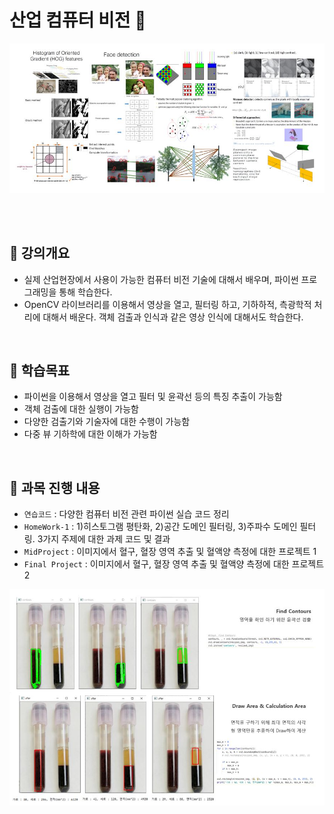 # **산업 컴퓨터 비전 📖**

<p>
<img src="../../images/vision1.JPG">
</p>
<br/>
<br/>


## 📝 강의개요 
- 실제 산업현장에서 사용이 가능한 컴퓨터 비전 기술에 대해서 배우며, 파이썬 프로그래밍을 통해 학습한다.
- OpenCV 라이브러리를 이용해서 영상을 열고, 필터링 하고, 기하하적, 측광학적 처리에 대해서 배운다. 객체 검출과 인식과 같은 영상 인식에 대해서도 학습한다.

<br/>

## 📌 학습목표 
- 파이썬을 이용해서 영상을 열고 필터 및 윤곽선 등의 특징 추출이 가능함
- 객체 검출에 대한 실행이 가능함
- 다양한 검출기와 기술자에 대한 수행이 가능함
- 다중 뷰 기하학에 대한 이해가 가능함

<br/>

## 📂 과목 진행 내용 

- `연습코드` : 다양한 컴퓨터 비전 관련 파이썬 실습 코드 정리
- `HomeWork-1` : 1)히스토그램 평탄화, 2)공간 도메인 필터링, 3)주파수 도메인 필터링. 3가지 주제에 대한 과제 코드 및 결과
- `MidProject` : 이미지에서 혈구, 혈장 영역 추출 및 혈액양 측정에 대한 프로젝트 1
- `Final Project` : 이미지에서 혈구, 혈장 영역 추출 및 혈액양 측정에 대한 프로젝트 2
<p>
<img src="../../images/vision_hw.JPG">
</p>
